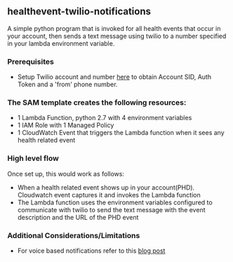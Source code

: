 ## healthevent-twilio-notifications

A simple python program that is invoked for all health events that occur in your account, then sends a text message using twilio to a number specified in your lambda environment variable. 


### Prerequisites
- Setup Twilio account and number [here](http://twilio.com/user/account) to obtain Account SID, Auth Token and a 'from' phone number.

### The SAM template creates the following resources:
- 1 Lambda Function, python 2.7 with 4 environment variables
- 1 IAM Role with 1 Managed Policy
- 1 CloudWatch Event that triggers the Lambda function when it sees any health related event



### High level flow
Once set up, this would work as follows:

- When a health related event shows up in your account(PHD). Cloudwatch event captures it and invokes the Lambda function
- The Lambda function uses the environment variables configured to communicate with twilio to send the text message with the event description and the URL of the PHD event


### Additional Considerations/Limitations

- For voice based notifications refer to this [blog post](https://aws.amazon.com/blogs/ai/phone-call-alerts-on-aws-account-security-events-using-amazon-polly)


